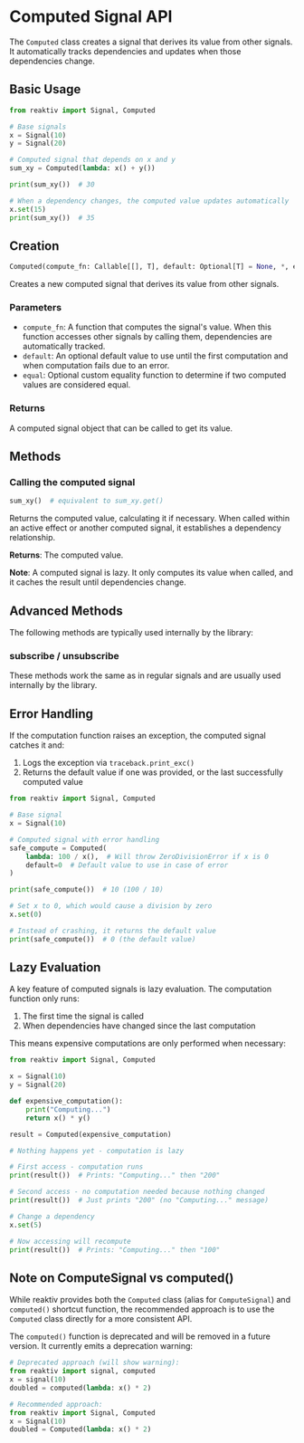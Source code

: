 # Computed Signal API

The `Computed` class creates a signal that derives its value from other signals. It automatically tracks dependencies and updates when those dependencies change.

## Basic Usage

```python
from reaktiv import Signal, Computed

# Base signals
x = Signal(10)
y = Signal(20)

# Computed signal that depends on x and y
sum_xy = Computed(lambda: x() + y())

print(sum_xy())  # 30

# When a dependency changes, the computed value updates automatically
x.set(15)
print(sum_xy())  # 35
```

## Creation

```python
Computed(compute_fn: Callable[[], T], default: Optional[T] = None, *, equal: Optional[Callable[[T, T], bool]] = None) -> ComputedSignal[T]
```

Creates a new computed signal that derives its value from other signals.

### Parameters

- `compute_fn`: A function that computes the signal's value. When this function accesses other signals by calling them, dependencies are automatically tracked.
- `default`: An optional default value to use until the first computation and when computation fails due to an error.
- `equal`: Optional custom equality function to determine if two computed values are considered equal.

### Returns

A computed signal object that can be called to get its value.

## Methods

### Calling the computed signal

```python
sum_xy()  # equivalent to sum_xy.get()
```

Returns the computed value, calculating it if necessary. When called within an active effect or another computed signal, it establishes a dependency relationship.

**Returns**: The computed value.

**Note**: A computed signal is lazy. It only computes its value when called, and it caches the result until dependencies change.

## Advanced Methods

The following methods are typically used internally by the library:

### subscribe / unsubscribe

These methods work the same as in regular signals and are usually used internally by the library.

## Error Handling

If the computation function raises an exception, the computed signal catches it and:

1. Logs the exception via `traceback.print_exc()`
2. Returns the default value if one was provided, or the last successfully computed value

```python
from reaktiv import Signal, Computed

# Base signal
x = Signal(10)

# Computed signal with error handling
safe_compute = Computed(
    lambda: 100 / x(),  # Will throw ZeroDivisionError if x is 0
    default=0  # Default value to use in case of error
)

print(safe_compute())  # 10 (100 / 10)

# Set x to 0, which would cause a division by zero
x.set(0)

# Instead of crashing, it returns the default value
print(safe_compute())  # 0 (the default value)
```

## Lazy Evaluation

A key feature of computed signals is lazy evaluation. The computation function only runs:

1. The first time the signal is called
2. When dependencies have changed since the last computation

This means expensive computations are only performed when necessary:

```python
from reaktiv import Signal, Computed

x = Signal(10)
y = Signal(20)

def expensive_computation():
    print("Computing...")
    return x() * y()

result = Computed(expensive_computation)

# Nothing happens yet - computation is lazy

# First access - computation runs
print(result())  # Prints: "Computing..." then "200"

# Second access - no computation needed because nothing changed
print(result())  # Just prints "200" (no "Computing..." message)

# Change a dependency
x.set(5)

# Now accessing will recompute
print(result())  # Prints: "Computing..." then "100"
```

## Note on ComputeSignal vs computed()

While reaktiv provides both the `Computed` class (alias for `ComputeSignal`) and `computed()` shortcut function, the recommended approach is to use the `Computed` class directly for a more consistent API.

The `computed()` function is deprecated and will be removed in a future version. It currently emits a deprecation warning:

```python
# Deprecated approach (will show warning):
from reaktiv import signal, computed
x = signal(10)
doubled = computed(lambda: x() * 2)

# Recommended approach:
from reaktiv import Signal, Computed
x = Signal(10)
doubled = Computed(lambda: x() * 2)
```